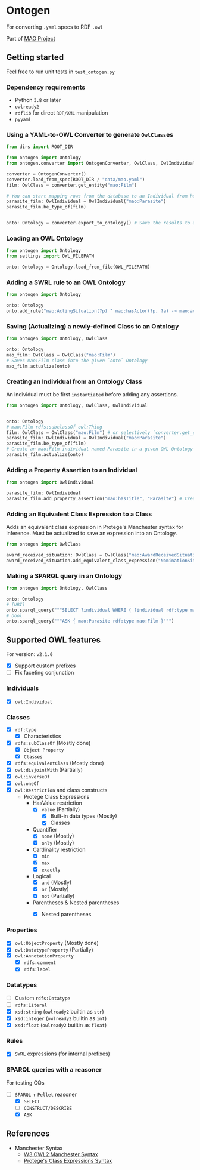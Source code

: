 # Ontogen
For converting `.yaml` specs to RDF `.owl`

Part of [MAO Project](https://github.com/th-bunratta/MovieAwardOntologyMAO/tree/ontogen)

## Getting started
Feel free to run unit tests in `test_ontogen.py`

### Dependency requirements
- Python `3.8` or later
- `owlready2`
- `rdflib` for direct `RDF/XML` manipulation
- `pyyaml`

### Using a YAML-to-OWL Converter to generate `OwlClass`es
```python
from dirs import ROOT_DIR

from ontogen import Ontology
from ontogen.converter import OntogenConverter, OwlClass, OwlIndividual

converter = OntogenConverter()
converter.load_from_spec(ROOT_DIR / "data/mao.yaml")
film: OwlClass = converter.get_entity("mao:Film")

# You can start mapping rows from the database to an Individual from here.
parasite_film: OwlIndividual = OwlIndividual("mao:Parasite")
parasite_film.be_type_of(film)


onto: Ontology = converter.export_to_ontology() # Save the results to an Ontology
```

### Loading an OWL Ontology
```python
from ontogen import Ontology
from settings import OWL_FILEPATH

onto: Ontology = Ontology.load_from_file(OWL_FILEPATH)
```

### Adding a SWRL rule to an OWL Ontology
```python
from ontogen import Ontology

onto: Ontology
onto.add_rule("mao:ActingSituation(?p) ^ mao:hasActor(?p, ?a) -> mao:actsIn(?a, ?p)", "ActsInRule")
```


### Saving (Actualizing) a newly-defined Class to an Ontology
```python
from ontogen import Ontology, OwlClass

onto: Ontology
mao_film: OwlClass = OwlClass("mao:Film")
# Saves mao:Film class into the given `onto` Ontology
mao_film.actualize(onto)
```


### Creating an Individual from an Ontology Class
An individual must be first `instantiated` before adding any assertions.
```python
from ontogen import Ontology, OwlClass, OwlIndividual


onto: Ontology
# mao:Film rdfs:subclassOf owl:Thing
film: OwlClass = OwlClass("mao:Film") # or selectively `converter.get_entity("mao:Film")`
parasite_film: OwlIndividual = OwlIndividual("mao:Parasite")
parasite_film.be_type_of(film)
# Create an mao:Film individual named Parasite in a given OWL Ontology
parasite_film.actualize(onto)
```

### Adding a Property Assertion to an Individual
```python
from ontogen import OwlIndividual

parasite_film: OwlIndividual
parasite_film.add_property_assertion("mao:hasTitle", "Parasite") # Create a property assertion for an individual
```

### Adding an Equivalent Class Expression to a Class
Adds an equivalent class expression in Protege's Manchester syntax for inference.
Must be actualized to save an expression into an Ontology.
```python
from ontogen import OwlClass

award_received_situation: OwlClass = OwlClass("mao:AwardReceivedSituation")
award_received_situation.add_equivalent_class_expression("NominationSituation and (win value true)")
```

### Making a SPARQL query in an Ontology
```python
from ontogen import Ontology, OwlClass

onto: Ontology
# [URI]
onto.sparql_query("""SELECT ?individual WHERE { ?individual rdf:type mao:Film }""")
# bool
onto.sparql_query("""ASK { mao:Parasite rdf:type mao:Film }""")
```

## Supported OWL features
For version: `v2.1.0`

- [x] Support custom prefixes
- [ ] Fix faceting conjunction

### Individuals
- [x] `owl:Individual`

### Classes
- [x] `rdf:type`
   - [x] Characteristics
- [x] `rdfs:subClassOf` (Mostly done)
   - [x] `Object Property`
   - [x] `Classes`
- [x] `rdfs:equivalentClass` (Mostly done)
- [x] `owl:disjointWith` (Partially)
- [x] `owl:inverseOf`
- [x] `owl:oneOf`
- [x] `owl:Restriction` and class constructs
   - Protege Class Expressions
     - HasValue restriction
       - [x] `value` (Partially)
         - [x] Built-in data types (Mostly)
         - [x] Classes
     - Quantifier
       - [x] `some` (Mostly)
       - [x] `only` (Mostly)
     - Cardinality restriction
       - [x] `min`
       - [x] `max`
       - [x] `exactly`
     - Logical
       - [x] `and` (Mostly)
       - [x] `or` (Mostly)
       - [x] `not` (Partially)
     - Parentheses & Nested parentheses
       - [x] Nested parentheses
   

### Properties
- [x] `owl:ObjectProperty` (Mostly done)
- [x] `owl:DatatypeProperty` (Partially)
- [x] `owl:AnnotationProperty`
    - [x] `rdfs:comment`
    - [x] `rdfs:label`

### Datatypes
- [ ] Custom `rdfs:Datatype`
- [ ] `rdfs:Literal`
- [x] `xsd:string` (`owlready2` builtin as `str`)
- [x] `xsd:integer` (`owlready2` builtin as `int`)
- [x] `xsd:float` (`owlready2` builtin as `float`)

### Rules
- [x] `SWRL` expressions (for internal prefixes)

### SPARQL queries with a reasoner
For testing CQs
- [ ] `SPARQL` + `Pellet` reasoner
  - [x] `SELECT`
  - [ ] `CONSTRUCT/DESCRIBE`
  - [x] `ASK`

## References
- Manchester Syntax
  - [W3 OWL2 Manchester Syntax](https://www.w3.org/TR/owl2-manchester-syntax/)
  - [Protege's Class Expressions Syntax](http://protegeproject.github.io/protege/class-expression-syntax/)